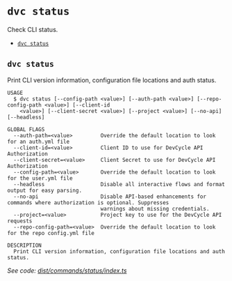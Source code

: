 `dvc status`
============

Check CLI status.

* [`dvc status`](#dvc-status)

## `dvc status`

Print CLI version information, configuration file locations and auth status.

```
USAGE
  $ dvc status [--config-path <value>] [--auth-path <value>] [--repo-config-path <value>] [--client-id
    <value>] [--client-secret <value>] [--project <value>] [--no-api] [--headless]

GLOBAL FLAGS
  --auth-path=<value>         Override the default location to look for an auth.yml file
  --client-id=<value>         Client ID to use for DevCycle API Authorization
  --client-secret=<value>     Client Secret to use for DevCycle API Authorization
  --config-path=<value>       Override the default location to look for the user.yml file
  --headless                  Disable all interactive flows and format output for easy parsing.
  --no-api                    Disable API-based enhancements for commands where authorization is optional. Suppresses
                              warnings about missing credentials.
  --project=<value>           Project key to use for the DevCycle API requests
  --repo-config-path=<value>  Override the default location to look for the repo config.yml file

DESCRIPTION
  Print CLI version information, configuration file locations and auth status.
```

_See code: [dist/commands/status/index.ts](https://github.com/DevCycleHQ/cli/blob/v4.6.25/dist/commands/status/index.ts)_
